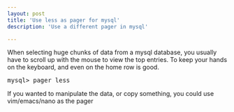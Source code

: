 ```yaml
---
layout: post
title: 'Use less as pager for mysql'
description: 'Use a different pager in mysql'

---
```


When selecting huge chunks of data from a mysql database, you usually have to scroll up with the mouse to view the top entries.
To keep your hands on the keyboard, and even on the home row is good.

<pre>mysql&gt; pager less</pre>

If you wanted to manipulate the data, or copy something, you could use vim/emacs/nano as the pager
